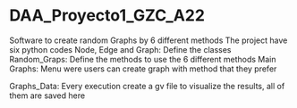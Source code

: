 # DAA_Proyecto1_GZC_A22
Software to create random Graphs by 6 different methods
The project have six python codes
Node, Edge and Graph: Define the classes
Random_Graps: Define the methods to use the 6 different methods
Main Graphs: Menu were users can create graph with method that they prefer

Graphs_Data: Every execution create a gv file to visualize the results, all of them are saved here
